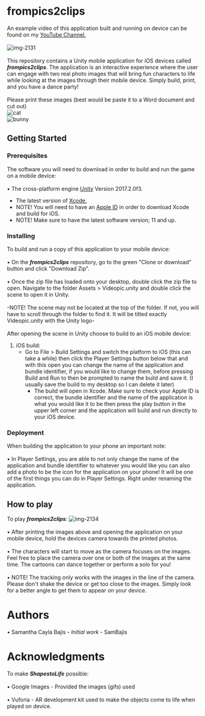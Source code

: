 # frompics2clips
An example video of this application built and running on device can be found on my [YouTube Channel.](https://www.youtube.com/watch?v=V_CQ3XSHMOA&t=4s "YouTube")
<br />
<br /> ![img-2131](https://user-images.githubusercontent.com/35173600/39192974-79719258-47a8-11e8-9521-91489ad656a2.png)
<br />
<br /> This repository contains a Unity mobile application for iOS devices called **_frompics2clips_**. The application is an interactive experience where the user can engage with two real photo images that will bring fun characters to life while looking at the images through their mobile device. Simply build, print, and you have a dance party!
<br />
<br /> Please print these images (best would be paste it to a Word document and cut out)
<br /> ![cat](https://user-images.githubusercontent.com/35173600/39192915-4cecf650-47a8-11e8-8c73-e3369833939e.jpg)
<br /> ![bunny](https://user-images.githubusercontent.com/35173600/39192593-80afabaa-47a7-11e8-92bc-cd3331ddbcdd.jpeg)

## Getting Started

### Prerequisites
The software you will need to download in order to build and run the game on a mobile device:
<br /> 
<br /> • The cross-platform engine [Unity](https://unity3d.com/unity/qa/patch-releases/2017.1.0p4 "Unity 3D download") Version 2017.2.0f3.
<br />
- The latest version of [Xcode.](https://developer.apple.com/download/ "Xcode 9.3 Beta")
- NOTE! You will need to have an [Apple ID](https://appleid.apple.com/account#!&page=create "Developer Account") in order to download Xcode and build for iOS.
- NOTE! Make sure to have the latest software version; 11 and up.

### Installing
To build and run a copy of this application to your mobile device:
<br />
<br /> • On the **_frompics2clips_** repository, go to the green "Clone or download" button and click "Download Zip".
<br />
<br /> • Once the zip file has loaded onto your desktop, double click the zip file to open. Navigate to the folder Assets > Videopic.unity and double click the scene to open it in Unity.
<br />
<br /> -NOTE! The scene may not be located at the top of the folder. If not, you will have to scroll through the folder to find it. It will be titled exactly Videopic.unity with the Unity logo-
<br />
<br /> After opening the scene in Unity choose to build to an iOS mobile device:
<br />
1. iOS build:
   - Go to File > Build Settings and switch the platform to iOS (this can take a while) then click the Player Settings button below that and with this open you can change the name of the application and bundle identifier, if you would like to change them, before pressing Build and Run to then be prompted to name the build and save it. (I usually save the build to my desktop so I can delete it later) 
     - The build will open in Xcode. Make sure to check your Apple ID is correct, the bundle identifier and the name of the application is what you would like it to be then press the play button in the upper left corner and the application will build and run directly to your iOS device.

### Deployment
When building the application to your phone an important note:
<br />
<br /> • In Player Settings, you are able to not only change the name of the application and bundle identifier to whatever you would like you can also add a photo to be the icon for the application on your phone! It will be one of the first things you can do in Player Settings. Right under renaming the application.

## How to play
To play **_frompics2clips_**:
![img-2134](https://user-images.githubusercontent.com/35173600/39192998-8b2de0a0-47a8-11e8-97c9-bd096da81d24.png)
<br />
<br /> • After printing the images above and opening the application on your mobile device, hold the devices camera towards the printed photos. 
<br />
<br /> • The characters will start to move as the camera focuses on the images. Feel free to place the camera over one or both of the images at the same time. The cartoons can dance together or perform a solo for you!
<br />
<br /> • NOTE! The tracking only works with the images in the line of the camera. Please don't shake the device or get too close to the images. Simply look for a better angle to get them to appear on your device.

# Authors
• Samantha Cayla Bajis - _Initial work_ - SamBajis

# Acknowledgments
To make **_ShapestoLife_** possible:
<br /> 
<br /> • Google Images - Provided the images (gifs) used
<br /> 
<br /> • Vuforia - AR development kit used to make the objects come to life when played on device.
